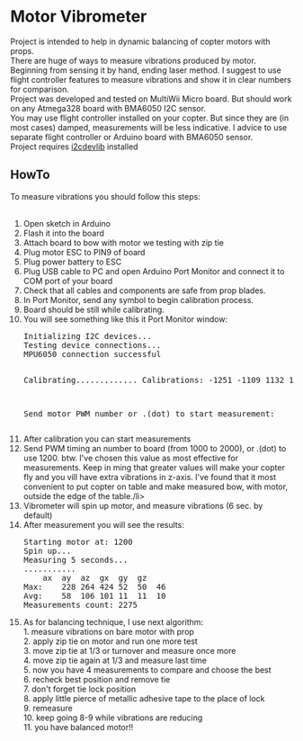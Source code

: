 Motor Vibrometer
================

Project is intended to help in dynamic balancing of copter motors with props.<br>
There are huge of ways to measure vibrations produced by motor. Beginning from sensing it by hand, ending laser method. I suggest to use flight controller features to measure vibrations and show it in clear numbers for comparison.<br>
Project was developed and tested on MultiWii Micro board. But should work on any Atmega328 board with BMA6050 I2C sensor.<br>
You may use flight controller installed on your copter. But since they are (in most cases) damped, measurements will be less indicative. I advice to use separate flight controller or Arduino board with BMA6050 sensor.<br>
Project requires [i2cdevlib](https://github.com/jrowberg/i2cdevlib) installed<br>
<h2>HowTo</h2>
To measure vibrations you should follow this steps:<br>
<br>
<ol>
<li>Open sketch in Arduino</li>
<li>Flash it into the board</li>
<li>Attach board to bow with motor we testing with zip tie</li>
<li>Plug motor ESC to PIN9 of board</li>
<li>Plug power battery to ESC</li>
<li>Plug USB cable to PC and open Arduino Port Monitor and connect it to COM port of your board</li>
<li>Check that all cables and components are safe from prop blades.</li>
<li>In Port Monitor, send any symbol to begin calibration process.</li>
<li>Board should be still while calibrating.</li>
<li>You will see something like this it Port Monitor window:<br>
<pre>
Initializing I2C devices...
Testing device connections...
MPU6050 connection successful

Calibrating.............
Calibrations:
-1251	-1109	1132	10	23	-11

Send motor PWM number or .(dot) to start measurement:
</pre></li>
<li>After calibration you can start measurements</li>
<li>Send PWM timing an number to board (from 1000 to 2000), or .(dot) to use 1200. btw. I've chosen this value as most effective for measurements. Keep in ming that greater values will make your copter fly and you vill have extra vibrations in z-axis. I've found that it most convenient to put copter on table and make measured bow, with motor, outside the edge of the table./li>
<li>Vibrometer will spin up motor, and measure vibrations (6 sec. by default)</li>
<li>After measurement you will see the results:<br>
<pre>
Starting motor at: 1200
Spin up...
Measuring 5 seconds...
...........
	ax	ay	az	gx	gy	gz
Max:	228	264	424	52	50	46	
Avg:	58	106	101	11	11	10	
Measurements count: 2275
</pre></li>
<li>As for balancing technique, I use next algorithm:<br>
  1. measure vibrations on bare motor with prop<br>
  2. apply zip tie on motor and run one more test<br>
  3. move zip tie at 1/3 or turnover and measure once more<br>
  4. move zip tie again at 1/3 and measure last time<br>
  5. now you have 4 measurements to compare and choose the best<br>
  6. recheck best position and remove tie<br>
  7. don't forget tie lock position<br>
  8. apply little pierce of metallic adhesive tape to the place of lock<br>
  9. remeasure<br>
  10. keep going 8-9 while vibrations are reducing<br>
  11. you have balanced motor!!<br>
</li>


</ol>

  
